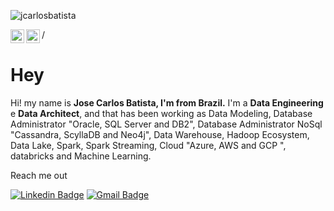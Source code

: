 <p align="left"> <img src="https://komarev.com/ghpvc/?username=jcarlosbatista&label=Views&color=blue&style=plastic" alt="jcarlosbatista" /> </p>

</a>
<a href="https://www.linkedin.com/in/jose-carlos-sousa-ferreira-batista-5228a868/">
  <img align="left" alt="Pawan's Linkdein" width="22px" src="https://cdn.jsdelivr.net/npm/simple-icons@v3/icons/linkedin.svg" />
</a>

</a>
<a href="https://github.com/jcarlosbatista">
  <img align="left" alt="Pawan's Github" width="22px" src="https://cdn.jsdelivr.net/npm/simple-icons@v3/icons/github.svg" />
</a>

/

# Hey 

Hi! my name is **Jose Carlos Batista, I'm from Brazil.**
I'm a **Data Engineering** e **Data Architect**, and that has been working as Data Modeling, Database Administrator "Oracle, SQL Server and DB2", Database Administrator NoSql "Cassandra, ScyllaDB and Neo4j", Data Warehouse, Hadoop Ecosystem, Data Lake, Spark, Spark Streaming, Cloud "Azure, AWS and GCP ", databricks and Machine Learning.

Reach me out

[![Linkedin Badge](https://img.shields.io/badge/-Jose%20Carlos%20Batista-6633cc?style=flat-square&logo=Linkedin&logoColor=white&link=https://www.linkedin.com/in/jose-carlos-batista/)](https://www.linkedin.com/in/jose-carlos-sousa-ferreira-batista-5228a868/) 
[![Gmail Badge](https://img.shields.io/badge/-jcarlos.batista@gmail.com-6633cc?style=flat-square&logo=Gmail&logoColor=white&link=mailto:jcarlos.batista@gmail.com)](mailto:jcarlos.batista@gmail.com)
